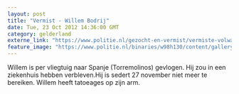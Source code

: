 ```yaml
---
layout: post
title: "Vermist - Willem Bodrij"
date: Tue, 23 Oct 2012 14:36:00 GMT
category: gelderland
externe_link: "https://www.politie.nl/gezocht-en-vermist/vermiste-volwassenen/2007/november/06-willem-bodrij.html"
feature_image: "https://www.politie.nl/binaries/w98h130/content/gallery/politie/vermist/vermiste-volwassenen/2007/november/willem-bodrij.jpg"
---
```


Willem is per vliegtuig naar Spanje (Torremolinos) gevlogen. Hij zou in een ziekenhuis hebben verbleven.Hij is sedert 27 november niet meer te bereiken. Willem heeft tatoeages op zijn arm.
